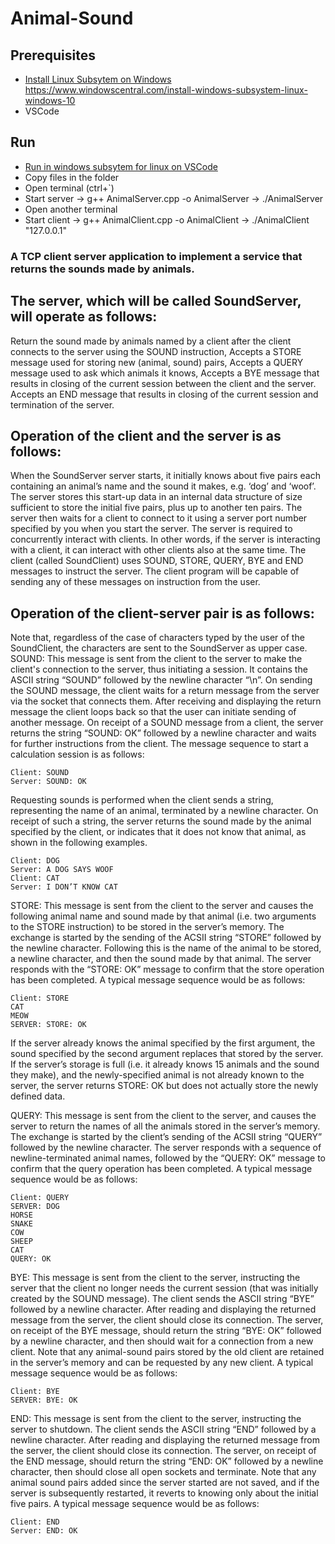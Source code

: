 # Animal-Sound
## Prerequisites
- [Install Linux Subsytem on Windows](https://docs.microsoft.com/en-us/windows/wsl/install-win10)
https://www.windowscentral.com/install-windows-subsystem-linux-windows-10 
- VSCode

## Run
- [Run in windows subsytem for linux on VSCode](https://code.visualstudio.com/remote-tutorials/wsl/run-in-wsl)
- Copy files in the folder
- Open terminal (ctrl+`)
- Start server -> g++ AnimalServer.cpp -o AnimalServer -> ./AnimalServer 
- Open another terminal
- Start client -> g++ AnimalClient.cpp -o AnimalClient -> ./AnimalClient "127.0.0.1"

### A TCP client server application to implement a service that returns the sounds made by animals.

## The server, which will be called SoundServer, will operate as follows:
  Return the sound made by animals named by a client after the client connects to the server using the SOUND instruction,
  Accepts a STORE message used for storing new (animal, sound) pairs,
  Accepts a QUERY message used to ask which animals it knows,
  Accepts a BYE message that results in closing of the current session between the client and the server.
  Accepts an END message that results in closing of the current session and termination of the server.
  
## Operation of the client and the server is as follows:
  When the SoundServer server starts, it initially knows about five pairs each containing an animal’s name and the sound it makes, e.g. ‘dog’ and ‘woof’. The server stores this start-up data in an internal data structure of size sufficient to store the initial five pairs, plus up to another ten pairs. The server then waits for a client to connect to it using a server port number specified by you when you start the server. The server is required to concurrently interact with clients. In other words, if the server is interacting with a client, it can interact with other clients also at the same time.
  The client (called SoundClient) uses SOUND, STORE, QUERY, BYE and END messages to instruct the server. The client program will be capable of sending any of these messages on instruction from the user.
  
  
## Operation of the client-server pair is as follows:
Note that, regardless of the case of characters typed by the user of the SoundClient, the characters are sent to the SoundServer as upper case.
    SOUND: This message is sent from the client to the server to make the client's connection to the server, thus initiating a session. It contains the ASCII string “SOUND” followed by the newline character “\n”. On sending the SOUND message, the client waits for a return message from the server via the socket that connects them. After receiving and displaying the return message the client loops back so that the user can initiate sending of another message.
    On receipt of a SOUND message from a client, the server returns the string “SOUND: OK” followed by a newline character and waits for further instructions from the client. The message sequence to start a calculation session is as follows: 
    
    Client: SOUND
    Server: SOUND: OK
  
Requesting sounds is performed when the client sends a string, representing the name of an animal, terminated by a newline character. On receipt of such a string, the server returns the sound made by the animal specified by the client, or indicates that it does not know that animal, as shown in the following examples.
  
    Client: DOG
    Server: A DOG SAYS WOOF
    Client: CAT
    Server: I DON’T KNOW CAT
  
  STORE: This message is sent from the client to the server and causes the following animal name and sound made by that animal (i.e. two arguments to the STORE instruction) to be stored in the server’s memory. The exchange is started by the sending of the ACSII string “STORE” followed by the newline character. Following this is the name of the animal to be stored, a newline character, and then the sound made by that animal. The server responds with the “STORE: OK” message to confirm that the store operation has been completed.
  A typical message sequence would be as follows:
  
    Client: STORE
    CAT
    MEOW
    SERVER: STORE: OK
  
  If the server already knows the animal specified by the first argument, the sound specified by the second argument replaces that stored by the server. If the server’s storage is full (i.e. it already knows 15 animals and the sound they make), and the newly-specified animal is not already known to the server, the server returns STORE: OK but does not actually store the newly defined data.
  
  QUERY:  This message is sent from the client to the server, and causes the server to return the names of all the animals stored in the server’s memory. The exchange is started by the client’s sending of the ACSII string “QUERY” followed by the newline character. The server responds with a sequence of newline-terminated animal names, followed by the “QUERY: OK” message to confirm that the query operation has been completed.
A typical message sequence would be as follows:
  
    Client: QUERY
    SERVER: DOG
    HORSE
    SNAKE
    COW
    SHEEP
    CAT
    QUERY: OK
  
  BYE: This message is sent from the client to the server, instructing the server that the client no longer needs the current session (that was initially created by the SOUND message). The client sends the ASCII string “BYE” followed by a newline character. After reading and displaying the returned message from the server, the client should close its connection. The server, on receipt of the BYE message, should return the string “BYE: OK” followed by a newline character, and then should wait for a connection from a new client. Note that any animal-sound pairs stored by the old client are retained in the server’s memory and can be requested by any new client.
A typical message sequence would be as follows:

    Client: BYE 
    SERVER: BYE: OK
  
  END:  This message is sent from the client to the server, instructing the server to shutdown. The client sends the ASCII string “END” followed by a newline character. After reading and displaying the returned message from the server, the client should close its connection. The server, on receipt of the END message, should return the string “END: OK” followed by a newline character, then should close all open sockets and terminate. Note that any animal sound pairs added since the server started are not saved, and if the server is subsequently restarted, it reverts to knowing only about the initial five pairs.
A typical message sequence would be as follows:

    Client: END
    Server: END: OK

